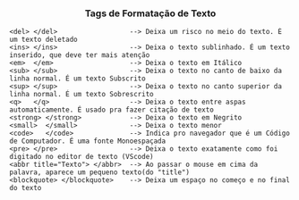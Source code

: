 <h3 align="center">Tags de Formatação de Texto</h3>
    
    <del> </del>                  --> Deixa um risco no meio do texto. É um texto deletado
    <ins> </ins>                  --> Deixa o texto sublinhado. É um texto inserido, que deve ter mais atenção
    <em>  </em>                   --> Deixa o texto em Itálico
    <sub> </sub>                  --> Deixa o texto no canto de baixo da linha normal. É um texto Subscrito
    <sup> </sup>                  --> Deixa o texto no canto superior da linha normal. É um texto Sobrescrito
    <q>   </q>                    --> Deixa o texto entre aspas automaticamente. É usado pra fazer citação de texto
    <strong> </strong>            --> Deixa o texto em Negrito
    <small>  </small>             --> Deixa o texto menor
    <code>   </code>              --> Indica pro navegador que é um Código de Computador. É uma fonte Monoespaçada
    <pre> </pre>                  --> Deixa o texto exatamente como foi digitado no editor de texto (VScode)
    <abbr title="Texto"> </abbr>  --> Ao passar o mouse em cima da palavra, aparece um pequeno texto(do "title")
    <blockquote> </blockquote>    --> Deixa um espaço no começo e no final do texto
